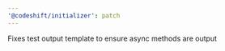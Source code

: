 ```yaml
---
'@codeshift/initializer': patch
---
```


Fixes test output template to ensure async methods are output
